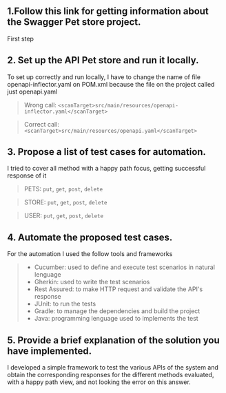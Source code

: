 ## 1.Follow this link for getting information about the Swagger Pet store project. 
  First step
  
## 2. Set up the API Pet store and run it locally.
  To set up correctly and run locally, I have to change the name of file openapi-inflector.yaml on POM.xml because the file on the project called just openapi.yaml
  > Wrong call: `<scanTarget>src/main/resources/openapi-inflector.yaml</scanTarget>`
  
  > Correct call: `<scanTarget>src/main/resources/openapi.yaml</scanTarget>`
  
## 3. Propose a list of test cases for automation. 
  I tried to cover all method with a happy path focus, getting successful response of it
> PETS: `put`, `get`, `post`, `delete`
 
>  STORE: `put`, `get`, `post`, `delete`

>  USER: `put`, `get`, `post`, `delete`
 
## 4. Automate the proposed test cases. 
  For the automation I used the follow tools and frameworks 
>    - Cucumber: used to define and execute test scenarios in natural lenguage
>    - Gherkin: used to write the test scenarios
>    - Rest Assured: to make HTTP request and validate the API's response
>    - JUnit: to run the tests
>    - Gradle: to manage the dependencies and build the project
>    - Java: programming lenguage used to implements the test

## 5. Provide a brief explanation of the solution you have implemented.
  I developed a simple framework to test the various APIs of the system and obtain the corresponding responses for the different methods evaluated, 
  with a happy path view, and not looking the error on this answer.
